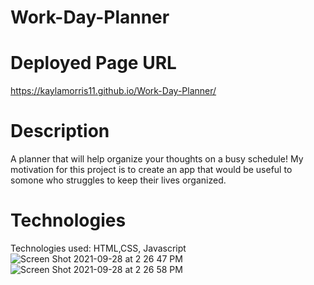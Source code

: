 # Work-Day-Planner
# Deployed Page URL
https://kaylamorris11.github.io/Work-Day-Planner/
# Description
A planner that will help organize your thoughts on a busy schedule!
My motivation for this project is to create an app that would be useful to somone who struggles to keep their lives organized.
# Technologies
Technologies used: HTML,CSS, Javascript
![Screen Shot 2021-09-28 at 2 26 47 PM](https://user-images.githubusercontent.com/78561316/135168443-73890f13-e71e-48b9-87a7-fe54d7444e42.png)
![Screen Shot 2021-09-28 at 2 26 58 PM](https://user-images.githubusercontent.com/78561316/135168449-e96a7bae-0bf8-4d6c-bbb4-938812709314.png)
